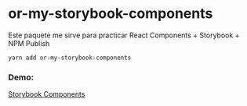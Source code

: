 # or-my-storybook-components

Este paquete me sirve para practicar React Components + Storybook + NPM Publish

```
yarn add or-my-storybook-components
```

### Demo:
[Storybook Components](https://orlinalvarado.github.io/ReactPRO.sb-components/?path=/story/ui-mylabel--basic)